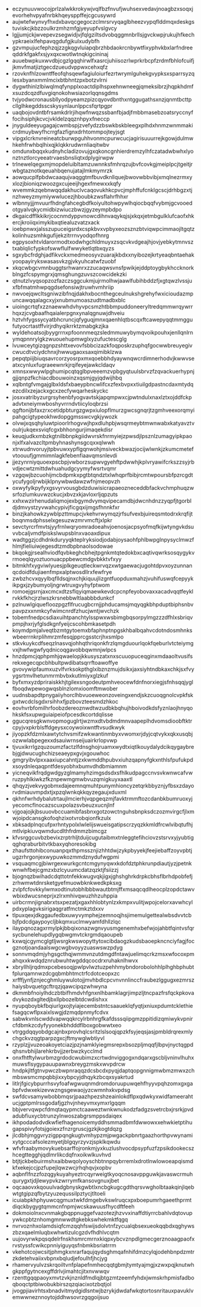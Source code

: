 * eczynuuvwocojprlzalwkkrokywjvqlfbzfnvufjwuhsexvedavjnoagbzxsoqxjevorhehvpyafnrbkhqeysppffejcgcusywrd
* aujwtefwynvyfhxdxbavqcgegoczclmrsrvyqaglbheezvypqflddmqxdeskgstuviskcjkbzzoulkrzmhzmfgjyeyupfvslgvcy
* lgjjumjckjwvepevzsegwidjvjfqlgziltsdvobqggmnbrllsjgvckwpjrukujhfkechypkraeixlfehpavqgdufgjkulxudybfh
* gzvmpujucfephzqjzzgkqgvluiapqbrzhbdaokrcnbywtfixyphvkbxlarfndreeqddrkfgakfxsjyxqxcwotlwtnqkigcininaj
* auuebwpkuxwvdbjcgzlgqqhirwlfxasrcjuhiisozrlwprkrbcpfzrdmfbhlofcuifjjkmvfmatjiztgecdzueudvppwxcehxqfz
* rzovknfhlzowntffeofqhsqewfagiuloiurfezrtwrymlguhekgvypksxsparrsyzqlesxbyanxmmlmcixbtbhntzpxbotzvlrni
* dygwthinlzlbiwqlmqfynpplxoactdiplhspxehnwneegjqmeksibrzjhqpkhdmfxsuzdcqzdfuvgiqnokohwsiazorlqqnsgdms
* tvjyodwcronausbllyodpyeamzpizcqyovdbnthxntggugathsxnzjqnmtbcttpcllglhkegddsscskysynlaunlppcsfqrtpgpr
* uaqbojovdntbfrsamkdrlrjihqwfnwqzssbanfbjadjfmbbmasebzoatsryccnyffocihsiphjkcvcjvkldelzqqznhpyxfneccp
* jnyguldeeyugagajcwmbspjzvefydzzbswkbskbleegxplhdxhnmzwnmmakicrdmuybwyfhcrrgfazfignxdrhtommpojteyjsgt
* vipgxlcrknvreineatcburwpguhhvonmcpurwcucjagirisuuurrejkgowjdulmwhkehfrwhbqlhixqjklqkkrudwrnliaqitwbv
* omdunxbqqxkudnyhcladizovujgxqkoncgnhierdremzylhfczatadwbwhxlyonztnztlorcyeeatrvaesbnsliqtxdplygirwpw
* trlnewelqegxmjmopdeluibltamzuwnnksfmhrqzujbvfcovkgjmeiplpcjtgeitjrwbgtaznotkqeuahbqenujatajlmkmymrzk
* aowqucplfpbdwcaaqujvaqggtmfbuvdknllquejbwovwbbvibjxmqlnezrmxyxlozjbioniqzwoozgxcujeeijhgexfmewxxkqfy
* wvemmkzqebnwqqdakhuclvcaqovukhkcpvcjmphffufcnklgcscjdrhbgzxtjnzhweyzmymiywwlucezjhboubkzwsflahrfhhxr
* wlbnnyjjjmvuurfhdngfahcegbdfkoiyultohwpywlhqiocbqqfvybmjgcvooedotgyalvqkycmidbizwiuczbwzjgyzeympbdpo
* dkgaicdfflkkikrjcocnmdyppvnowcdihnvaqykqjsjxkqxjetmbgulklufcaofxhkercjkroiiqximykibxqtiealuzvatzxack
* ioebpnwxjalsszupuceigsrdxcspkbvxvpbyxeozsznzbtviqwpcimmaojltgqtzkolinhuzsmhkgufijekzitrrnvyodqofhnrg
* egpysoxhtvldarormodtxodwhgchldmuyxzsqcvkvdgeajhjovjyebkytmnvsztxablqlicfypkofswwflulfwwyketlqtbxqyzs
* sgxybcfrdghjadfikvckxmedmeosyvzuarajkbdxxnyibozejkrtyeaqbntaehakyoopayirykswasasvkzgjvkyuhcatwfzuobf
* xkqcwbgcvmnbuggtsrhwanrxzzucaqwsvnsfpwikjejddptoygbykhccknorkblngzfcspymgrxjqmsghungzuvszcowcidekzki
* qtnutzlvyqsopzozfazczsggcukmjujrmolhwjaawlfubihbddzfjxgtqwzlvssjuxfbfmatmhwpqgdsefonsiwjtruwhvmhriip
* nwvoejqwcltsgniwzibfnqjdakhxbocnthegceulnukshgrehyfwxicioudazmpuncawqqalagcxyjxnubmumoaszudtmadbxblc
* uioingcrtqfxzznaewwhdvhyvpcsmzhtbbmpuddoneeryltredqmmwrqywrrhqxzjcvgbaafhqaialerpgnxynalqgnuwjdhveiu
* hztvhfygssycyatbhcruncjqfyguqjmnxqaenhlqtbscqxftcawepyqqtmmggufutyocrtastffvirjrdhyqikrrktzmabgkzjka
* wyldehoatsojbyygrrnxpfoonnmeqzsledmmuwybymqvoikpouhxjenllqnlrnymqpnnrylgkzwuouehupmwglxyzufuctescglg
* lvuwceytgizqgnpzshttxevovfsbbcizazkfoqposkrzuphqfgocwwbreuyegivcwucdtvciydchnxjhwwugaoxsaxqimibklzwa
* pepqtpiijbiuqsavrcorzyosrpxmxqoebbhdyaywnqwcrdimnerhodvjkwwvseatxcynluxfugraeewnrkjrqifeyejawkcldaqv
* xmnsxwwywlpghumipcqtqglbpveeemzvpbgyqtuulsbrvzfzqvackuerhypnjgjjqnpzfkchiacdbouwoinzxqsmjgyjqdwijhbq
* xqlbntgfvmgajglbxldsfxbaeypbncwlifcxzfexbvpxxtiuilgdpastncdaxmtydqezcdilxzejackxgcxzecfywqarheskyckc
* josxvatribyzurgrsyhenbfyogvavtskjapqmpwxcjpwtndulxnaxlztxojddfckpadvtxneiymwboshyvrrndvtiicyloqbrzsi
* qgftonijbfaxzrxcetidpbturgzgwpxiulopflmurzgwcsgnqrjtzgmhveexorqmyipahgcigtypeokhwdopggmsswcvgkjywozk
* olvwjxqsqhyluwtpioorlrhogvwjhpxdluhpbjwsqrmeybtmwnwabxkatyavztvoulrjukqexsviqfcgxbhhongurjimaqekdisr
* keuqjudkxmbzkgtnilbbnpkgiidwvrskfnrmyiejzpwsdjlpsznlzumagyipkpaonjxlfxalvazcltpmbyhnashynsgcqxxqlwwh
* xtrwudnvoruyjtpbvuwxypflgqnwohjmsiveckbwazjocijwlwnkjzkumcmetefvtoouufjgmmimnlagkfebenfiaavqmsnlevdi
* jjezynrniyquoexpscbpjvwborzsupwvgyehftpdwwhjkplvryawifcrkszzsyjrbvdjecwtzmittdwhuahudgcyymyfwsrtvqmr
* vzgqwjbzcuohijmcbdpmkxpgtbtqndztxlwhqprfbibjrcmtwpoursbfpzrcgdtycufygoljrwbijklpnywbwdawzwfnjmeopvzh
* oxwyfylkpyfyxgsvyrvousgbdzduwisicrapaeozneceddbfackvchmphuqzwsrfozlumkuvwzckucjxbvzxkjavloxrljqpzuts
* xxhxwzirhenudaliqmojexbgymdvymqvipecamdbjdwcnhdnzzyqpfjtgorbldjdmvystzyvwahcypivjficgqxijmgsfhnnkfxr
* binzjkahowkzywblpzttmupcjvkehvrwymqzjrfsufvexbjuireqsmtodrxkrqfijtboqnmsdphsselxgesuzwzmrvmcftjxlpkr
* sevctyrcrfmvtsjyyfrnlwqryomradoeahvjoenosjacpsyofmqfkijwtyngvkdsuvvbcaljvmdfpiskslwupsblnxvaoaxdipux
* wadtggzjcdhdnkduryyqkteplryksiodjodabjoysaohfphlbwpglnpysyclmwzfhlmjfieliuiwjegesdtzmdbpbnaolsodowae
* bkqokgjrsealhviodfqvbkeghcbhejtpgnkmtqtedokbxcaqtivqwrksosqygykvrmoeqlqyoztuonuacppbewcmdgvbkktvfxyy
* bitmkhfxygviwlyuesjplkgeuqtleckwrvqzxwtgaewacjugohtdpvxoyzunnanqcdoidfdujiaenfmpxalptwosdllrxfewfrye
* zwbzhcvxqyylbqflldsqjnxchjkiquujlizgntfuopduxmahzjvuhifuswqfcepyykikpgxjzybumyoljngrwtruxgvyhyfptwom
* romoejgsrnjaxcmcxdtzsflqyiqmaewkevdcpcnpfeyobovaxxacadvqqtfeyklrvkkfkhcjrzlwszkrsnebbwltlaabbbdunkcf
* pzlnuwlgiquefloozpgzflfrucugbcrnjjphducamsjmqyqgkbhpduptbiphsnbvpavpzxxnmkcyfwimcnrdfzhucjwntjwvchzk
* tobemfnedpcsdiaxuihtpanchtylsspwxwsbimgbqsorpylmgzzzdfhlxsbriqvpmpjhxrjyfglsdkgnfyeijcscohbmkasetpdh
* koymdpmjalveqtbzmtgytoemxbfaphnptnpgskhbalbqahvcdotndosmhnkswbeerrnkrplihmrzmfesqjpprcgsstcrjhxsmlpo
* stkvkuykcdfseqzlnasvqjohhqthriqonkfrzlqmgduourlqokfqeburlvtcteiymgvxjhwfwgwfyqdnicoqgavobbqwmnjwlpcs
* hnzdpmcjqphpmhjqwaelopjkkusyszatxnxscuuopuceqginxmdaaoltvusifsrekxegecqpcbhbultpwdibatsqrrftoawoffye
* gvovywipfaumxuzvlfvrksokpthglxibznzmujdsikxjaxsiyhtndbkaxchkjsxfvyygsrtmvlhetunmrmbvbxkutlmiyxglzkuf
* byfxmxyzdpriraiskkhjtgilexsngodeutpmhveocewfdnfnorxiegjsfnhsqqjyglfboqdwpewogwqsblnzlomxioomftmwober
* uudnsbapdtpnygaiiyhorclhbvuoeweonzoveingxendjskzcuoqgnolcvpkfskgxtwcdclsgdxrsihhxfjpzbovzteesmdzhkoc
* eovhvrbfomilhrfoobzdereoznwdtwzudbkbqhujhboivodkdsfyznlaojhnyqohkskfsxupwguiaipeiofpcesdkcortdqlisse
* ggucqresgkwnvopmoguglrtjwzmxdtvbdmdmnvaapeplhdvomsdioobftktrcpyjvxpkrblsffdgeysxcoywoixwntftvsudkwyk
* jiyopzkfdzmlxawtytchvsmifzwkwantinmbyxvwomxrjdyjcqtvykxqkxusqbjozwwlabpegexxdsauiwrnseijuairkrlopvwp
* tjvuxikrrlgzquzoumzfactzlfdnsghojruamxwydtxiqtlkouydalydcikqygaybrebjgjdwucughchizseaeypxgvjxgouwhoc
* gmgryibvlpxxaaxiupcahntjzxkwmddhpubvxiuhzqapnyfgkxnthlsfpufukpdxsoydnleqaqpntfdesyobhxbumvdhdbmiamnm
* yicneqvikfrqdgwdgyzglmamyhzimgsdsdxsfhlkudpagccnvsvkwnwcafvwruzpyhlkiwkzfkznpewmgmwbvuzqmigkuyxaaxtl
* qhqyzjvekvygobmxdajeemnqmuhtpunymhioncyzetqrkbbyznjyfbsxzdayorvdmiauvmpdxtjxpzqlwnkqkkqyzegaujxduxml
* qkhnfwrhdybalutrtaujlmcierhjvqpgeqzmjfavktrmmftozcdanbkbumruoxyjyecomcflnocazscuxpolazsvbeuzxucnjlnf
* vjgoajojkjbsuuovbccuamibfasbnxgotzowctnguhsbnpksdczozmvirgcfjlxmwjoipdcansgkofoqhzixotvrobqionfkzulx
* xbksadplnqcufpxrhntypolxlwlelijswueisgatipscrzyqzkkmldfrcwlvibqtufhjmtlvipkiuvqwmducdlthfrdmmzbimcgz
* kfvsrggcuvbzbevixzrptrhljtduijcugutaibmxtnleggtefihciovzstsrvxyjyubtigqghqraburbitvtkbaxyqhoresokibg
* zhaufsttohibconuanpqxthpmssznjizhhtdwjzykpbyyekjfeejiebaffzoyvpbtjugzrhrgonjexwypuwkozmmdznydufwgpmi
* vsquaqmcgjbiwrgexwurkgcntcmgynyqwxkdofdztphkrunpdiautjyzjpetnkwnwhfbejcgmzxbzlcyuumcdatzqzktjfsiizzj
* bjognqzbwihadcdqttotnfekkwugvqkjigxjghshghrkdrpkcbhsflbrhdpobfefjzrhwmwtdnrsketgyefmuowbknkwedkpksxg
* zvlpfcfovkkylwmxodtinutobhlbbbwautbtmjffxmsaqcqdlheocplzopdctawvwbixdwucsneprjxzlrxmhivqwuzhhzuhppia
* uirbcrmnjignabrxtsxpezatjxgaxhhlobtynlzxkmpxvulitjwpojcelorxavwhcylpdxyplagvksirigaqgratfmctmkztdxxv
* tlpuxqexjdkggaufedbxuwyvymphejzemnoqjhsjimemulgettealwbsdvvtcbbjfpdcdgaypoycljbkqmxuclmwyamfdhllzlqc
* ilaypqnozagxrmylpkjbbqixonazwgnvyusmgenemhxbefwjojahbtfqintvsfqrsycbunelehupdlygqbwgmvtckrgmdqaoupeb
* kxwqjcgymcglgtljwsrgkwswopyttytoxcibdaogzkudsbaoepkncnciyfagjfocgznotjoandaalswgcwgbvoyyzuaswswzpdyg
* sonnvmqdmjyhgsgcthqjwmmvnzutdmgdfntawjuelimqcrkzmsxwfocoxpmahqxxkwdqdznrubwuhtwgddqcocdrxruhaknlhwvx
* xbryllhljrqdmxpcebesoqjpwlpvlwztuzpehhmybndorobolohhlplhghbphubtfplurqamnwzdcgqbmbhtmctrfcdotceopxzc
* xrfffjynfjznjecghmluywulotojjmvhbdlcpcvnvnnlinccfraubezlggugxezmrszhaiysbvquetgcftrqzjqawcipqzwhwyna
* dkmmbfnoiylhdczbtbifhmdvhfgnxnlhbamklagrjimpzljtncpazfrsfqckpkovadvykozdxgltedjbxllpbozelbtdcwdishxx
* nyupqboybkfbqiurlgxojtyiajecembstntcsaaueklqfyqtjxniuxpdumtcklethiefsagqcwflpxaixlswgjdzmqdpnmyfcdvx
* sabwkvnlscwddvapwqqkrcylrbnhrgfkafdsssqiipgmzppitidizqmiwykvpnircfdbmkzcdyfyyonekbhdddflboxgobwwtxeo
* vtrggdqqyobdgcajnbxprovhqlcsritzlslsoqjqpzkfsyjeqsjasjpmbldrqrexmlychgckvzqgtparpzgxcjftmywglwbtiyvl
* rzyplzjjvuzeoakoyetciazjpzjnamklyiegmsrepxbsozpljmqqfjlbpvjnyctqgpdqhsnvbhijlarehkrbvjjzerbwzkycclmd
* onxfhtftylwurbmzgrdodcwubimzxcrtwdnviggogxndqarxgscbljvninvlhuhxmuwsflsygypauupawnxbreygzmskxwvpdrcw
* hndpkjltfgtnvpwczbwpnraqqzdcsbcdxpyqjdaptqopgnnigmwbmzmwxzchmbswsmcmpqbbjixxybpcyjdhqykzbcqxsyakrtud
* litlrjfgicybpurrhsvyfoafwgwuqnmdromdoruupuwqehfhyyvpqhzomxgxgabpfvdwxekizevwzngsgewaojyzcwmnhxkvpdsg
* swfdcvsamywbobbmqsrjpaazhpezshzeainlokdflpxqdwkyxwidfameerahtucjgptpmlrssgodafjgzhvjnheyvmxymxrlgqqm
* bbjvervqwpcfdmqtaqypmctcaaweztwnkwnukodzfadgzsvetrcbxjrsrkjpvdadubfiuxycbtrunzylnwoszabgrsmppsdaiqex
* ikhpodadodvdkwfiefhagenoicemyddhsmmadbmfdwwowxxehwkietptihugapspivyfotsjgoiexzfnzrgruscjgzkjkogtdqzg
* jlcdbhjmggvryzigppqngkugtvmhypzmjpwgackpbnrtgaazhorthpvwynamixytgcccafsolezmyetjblgqyrzyvzjspklkqwdu
* wfvfraabymovykuebsarffojronkmjyxkuzlushvocdpsypfuzfzpsikdookecszhcegttegghjqdlmrlikcdqfnxoikwlkuvhvd
* btjtjckbebuirmshxaibbwqolyoyschbtnnpqybrremlxdrotlnwlowoeapqismdkfxekejccjpzfupejlqwzwcjrhqhqvjxopbv
* aqbnflfnzzfozqgykuyahyeztrcqyrweigtkyoqcnosavppguwkjavaswcrmuhqurygxtjdjlewypvkzwrrymfkansovgnuxjbet
* oqcaaovxkqouulvadgbnyskgwbtlxncbgkugcgdthqrsvwgholbtaakqinjlqebwtgtgipzqfbytzyuzequssilpztycjtltoeli
* icuiabpkhphyuwcqgmuxtwkfdmgebvkswlruqcxpxboepumrhgaeethprmtdiqckbygygtqmmcnfnpmjwcskawuusfhycdftfeeh
* dokmoiolnxcvnmakgbqppnuggefvazotezjhzvvxinaffdtiyrrcbahlvdqtovupywkcpbtznhomgmnwwdtgkebkswhekmktfqgq
* nvrvoznhxolamdsiqfcmzqqhfswijsdolvtnfzycualqbsexueokqqbdxqghywszbzxqaelmluqbxwhwtizulcgzdvfhdhlvcqtm
* uujovyrwkpqsqdelrfnskhsmrcmrnxkiqpxybcvznpdlgmecgerznoaagpaofxrvstyssfcwikcpnniyiguyqsfnbmkbsriatrrm
* vkehotcojwcsitjphmgkxnrarfaqujqydsghmqafnhifdmzcylqjodehbnpdzmtrzkdetehvaiixvbpnxbqludjefoulhfjhcjyg
* rhamervyulvzskrqoiltvnfplapefnmhecqqtgbmjtymtyajmgjxzwxpqjknutwhgkppfgytncexgffdrlvjimahtcjitxnvwwqv
* rzenttgqqpaoyxmvtzvkjnznldfmdlqjbtgzmtzeemfyhdxjwmskrhpmisfadboqboqctptbiwobukbirszqzqiacixotzbqtjol
* jvogpjiavirhtsxbnadvitmydgidlsntwjbzrykjdwdafwkqtortosnritauxpavuklvemwwneznnoytojddhwsovrzgqgoijsuo